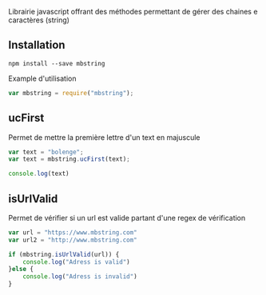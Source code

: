 Librairie javascript offrant des méthodes permettant de gérer des chaines e caractères (string)

## Installation

`npm install --save mbstring`

Example d'utilisation

```js
var mbstring = require("mbstring");

```

## ucFirst
Permet de mettre la première lettre d'un text en majuscule
```js
var text = "bolenge";
var text = mbstring.ucFirst(text);

console.log(text)
```

## isUrlValid
Permet de vérifier si un url est valide partant d'une regex de vérification
```js
var url = "https://www.mbstring.com"
var url2 = "http://www.mbstring.com"

if (mbstring.isUrlValid(url)) {
    console.log("Adress is valid")
}else {
    console.log("Adress is invalid")
}

```